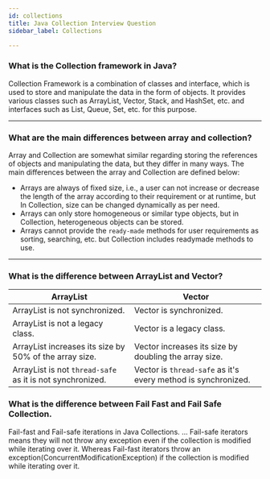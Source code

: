 ```yaml
---
id: collections
title: Java Collection Interview Question
sidebar_label: Collections

---
```


### What is the Collection framework in Java?
Collection Framework is a combination of classes and interface, which is used to store and manipulate the data in the form of objects. It provides various classes such as ArrayList, Vector, Stack, and HashSet, etc. and interfaces such as List, Queue, Set, etc. for this purpose.

---

### What are the main differences between array and collection?

Array and Collection are somewhat similar regarding storing the references of objects and manipulating the data, but they differ in many ways. The main differences between the array and Collection are defined below:


- Arrays are always of fixed size, i.e., a user can not increase or decrease the length of the array according to their requirement or at runtime, but In Collection, size can be changed dynamically as per need.
- Arrays can only store homogeneous or similar type objects, but in Collection, heterogeneous objects can be stored.
- Arrays cannot provide the `ready-made` methods for user requirements as sorting, searching, etc. but Collection includes readymade methods to use.

---

### What is the difference between ArrayList and Vector?

| ArrayList | Vector |
|---- | ---------
|ArrayList is not synchronized.|Vector is synchronized.|
|ArrayList is not a legacy class.|Vector is a legacy class.|
|ArrayList increases its size by 50% of the array size.|Vector increases its size by doubling the array size.|
|ArrayList is not `thread-safe` as it is not synchronized.|Vector is `thread-safe` as it's every method is synchronized.|

### What is the difference between Fail Fast and Fail Safe Collection.

Fail-fast and Fail-safe iterations in Java Collections. ... Fail-safe iterators means they will not throw any exception even if the collection is modified while iterating over it. Whereas Fail-fast iterators throw an exception(ConcurrentModificationException) if the collection is modified while iterating over it.

